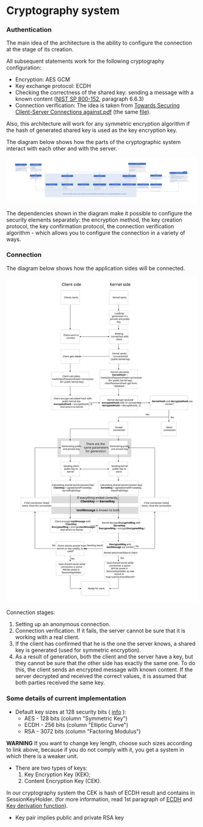 # Cryptography system
### Authentication

The main idea of the architecture is the ability to configure the connection at the stage of its creation.

All subsequent statements work for the following cryptography configuration:
- Encryption: AES GCM
- Key exchange protocol: ECDH
- Checking the correctness of the shared key: sending a message with a known content ([NIST SP 800-152](https://csrc.nist.rip/external/nvlpubs.nist.gov/nistpubs/SpecialPublications/NIST.SP.800-152.pdf), paragraph 6.6.3) 
- Connection verification: The idea is taken from [Towards Securing Client-Server Connections against.pdf](https://www.mihaiordean.com/articles/JEq8FDkHdZX6.pdf) (the same [file](./Towards%20Securing%20Client-Server%20Connections%20against.pdf)).

Also, this architecture will work for any symmetric encryption algorithm if the hash of generated shared key is used as the key encryption key.

The diagram below shows how the parts of the cryptographic system interact with each other and with the server.

![crypto_one](./images/crypto_authentication.svg "Crypto authentication")

The dependencies shown in the diagram make it possible to configure the security elements separately: the encryption method, the key creation protocol, the key confirmation protocol, the connection verification algorithm - which allows you to configure the connection in a variety of ways.

### Connection

The diagram below shows how the application sides will be connected.

![crypto_two](./images/crypto_connection.svg "Crypto connection")

Connection stages:
1. Setting up an anonymous connection.
2. Connection verification. If it fails, the server cannot be sure that it is working with a real client.
3. If the client has confirmed that he is the one the server knows, a shared key is generated (used for symmetric encryption).
4. As a result of generation, both the client and the server have a key, but they cannot be sure that the other side has exactly the same one. To do this, the client sends an encrypted message with known content. If the server decrypted and received the correct values, it is assumed that both parties received the same key.

### Some details of current implementation

- Default key sizes at 128 security bits ( [info](https://www.keylength.com/en/4/) ):
  - AES - 128 bits (column "Symmetric Key")
  - ECDH - 256 bits (column "Elliptic Curve")
  - RSA - 3072 bits (column "Factoring Modulus")

**WARNING** If you want to change key length, choose such sizes according to link above, because if you do not comply with it, you get a system in which there is a weaker unit.

- There are two types of keys:
  1. Key Encryption Key (KEK);
  2. Content Encryption Key (CEK).

In our cryptography system the CEK is hash of ECDH result and contains in SessionKeyHolder. (for more information, read 1st paragraph of [ECDH](https://ru.wikipedia.org/wiki/Протокол_Диффи_—_Хеллмана_на_эллиптических_кривых) and [Key derivation function](https://ru.wikipedia.org/wiki/Функция_формирования_ключа)).
- Key pair implies public and private RSA key
